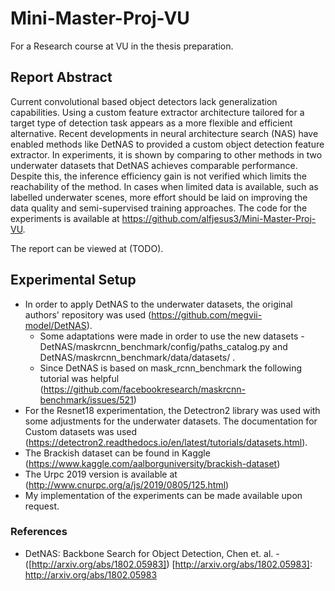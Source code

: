 # Mini-Master-Proj-VU
For a Research course at VU in the thesis preparation.

## Report Abstract
Current convolutional based object detectors lack generalization capabilities.
Using a custom feature extractor architecture tailored for a target type of detection task appears as a more flexible and efficient alternative.
Recent developments in neural architecture search (NAS) have enabled methods like DetNAS to provided a custom object detection feature extractor.
In experiments, it is shown by comparing to other methods in two underwater datasets that DetNAS achieves comparable performance. Despite this, the inference efficiency gain is not verified which limits the reachability of the method.
In cases when limited data is available, such as labelled underwater scenes, more effort should be laid on improving the data quality and semi-supervised training approaches. The code for the experiments is available at https://github.com/alfjesus3/Mini-Master-Proj-VU.

The report can be viewed at (TODO).

## Experimental Setup
* In order to apply DetNAS to the underwater datasets, the original authors' repository was used (https://github.com/megvii-model/DetNAS). 
  * Some adaptations were made in order to use the new datasets - DetNAS/maskrcnn_benchmark/config/paths_catalog.py and DetNAS/maskrcnn_benchmark/data/datasets/ .
  *  Since DetNAS is based on mask_rcnn_benchmark the following tutorial was helpful (https://github.com/facebookresearch/maskrcnn-benchmark/issues/521)
* For the Resnet18 experimentation, the Detectron2 library was used with some adjustments for the underwater datasets. The documentation for Custom datasets was used (https://detectron2.readthedocs.io/en/latest/tutorials/datasets.html).
* The Brackish dataset can be found in Kaggle (https://www.kaggle.com/aalborguniversity/brackish-dataset)
* The Urpc 2019 version is available at (http://www.cnurpc.org/a/js/2019/0805/125.html)
* My implementation of the experiments can be made available upon request.


### References
* DetNAS: Backbone Search for Object Detection, Chen et. al. - ([http://arxiv.org/abs/1802.05983])
[http://arxiv.org/abs/1802.05983]: http://arxiv.org/abs/1802.05983

